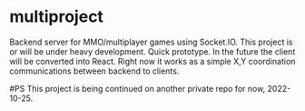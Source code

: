 # multiproject
 Backend server for MMO/multiplayer games using Socket.IO.
 This project is or will be under heavy development. Quick prototype. In the future the client will be converted into React.
Right now it works as a simple X,Y coordination communications between backend to clients.

#PS
This project is being continued on another private repo for now, 2022-10-25.
